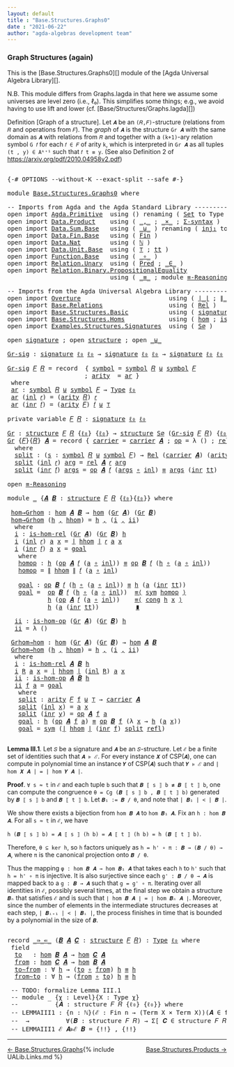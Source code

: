 ```yaml
---
layout: default
title : "Base.Structures.Graphs0"
date : "2021-06-22"
author: "agda-algebras development team"
---
```


### <a id="graph-structures-again">Graph Structures (again)</a>

This is the [Base.Structures.Graphs0][] module of the [Agda Universal Algebra Library][].

N.B. This module differs from Graphs.lagda in that here we assume some universes are level zero (i.e., ℓ₀). This simplifies some things; e.g., we avoid having to use lift and lower (cf. [Base/Structures/Graphs.lagda][])

Definition [Graph of a structure]. Let `𝑨` be an `(𝑅,𝐹)`-structure (relations from `𝑅` and operations from `𝐹`).
The *graph* of `𝑨` is the structure `Gr 𝑨` with the same domain as `𝑨` with relations from `𝑅` and together with a `(k+1)`-ary relation symbol `G 𝑓` for each `𝑓 ∈ 𝐹` of arity `k`, which is interpreted in `Gr 𝑨` as all tuples `(t , y) ∈ Aᵏ⁺¹` such that `𝑓 t ≡ y`. (See also Definition 2 of https://arxiv.org/pdf/2010.04958v2.pdf)


<pre class="Agda">

<a id="956" class="Symbol">{-#</a> <a id="960" class="Keyword">OPTIONS</a> <a id="968" class="Pragma">--without-K</a> <a id="980" class="Pragma">--exact-split</a> <a id="994" class="Pragma">--safe</a> <a id="1001" class="Symbol">#-}</a>

<a id="1006" class="Keyword">module</a> <a id="1013" href="Base.Structures.Graphs0.html" class="Module">Base.Structures.Graphs0</a> <a id="1037" class="Keyword">where</a>

<a id="1044" class="Comment">-- Imports from Agda and the Agda Standard Library -------------------------------------------</a>
<a id="1139" class="Keyword">open</a> <a id="1144" class="Keyword">import</a> <a id="1151" href="Agda.Primitive.html" class="Module">Agda.Primitive</a>  <a id="1167" class="Keyword">using</a> <a id="1173" class="Symbol">()</a> <a id="1176" class="Keyword">renaming</a> <a id="1185" class="Symbol">(</a> <a id="1187" href="Agda.Primitive.html#388" class="Primitive">Set</a> <a id="1191" class="Symbol">to</a> <a id="1194" class="Primitive">Type</a> <a id="1199" class="Symbol">;</a> <a id="1201" href="Agda.Primitive.html#915" class="Primitive">lzero</a> <a id="1207" class="Symbol">to</a> <a id="1210" class="Primitive">ℓ₀</a> <a id="1213" class="Symbol">)</a>
<a id="1215" class="Keyword">open</a> <a id="1220" class="Keyword">import</a> <a id="1227" href="Data.Product.html" class="Module">Data.Product</a>    <a id="1243" class="Keyword">using</a> <a id="1249" class="Symbol">(</a> <a id="1251" href="Agda.Builtin.Sigma.html#235" class="InductiveConstructor Operator">_,_</a> <a id="1255" class="Symbol">;</a> <a id="1257" href="Data.Product.Base.html#1618" class="Function Operator">_×_</a> <a id="1261" class="Symbol">;</a> <a id="1263" href="Data.Product.Base.html#1244" class="Function">Σ-syntax</a> <a id="1272" class="Symbol">)</a>
<a id="1274" class="Keyword">open</a> <a id="1279" class="Keyword">import</a> <a id="1286" href="Data.Sum.Base.html" class="Module">Data.Sum.Base</a>   <a id="1302" class="Keyword">using</a> <a id="1308" class="Symbol">(</a> <a id="1310" href="Data.Sum.Base.html#625" class="Datatype Operator">_⊎_</a> <a id="1314" class="Symbol">)</a> <a id="1316" class="Keyword">renaming</a> <a id="1325" class="Symbol">(</a> <a id="1327" href="Data.Sum.Base.html#675" class="InductiveConstructor">inj₁</a> <a id="1332" class="Symbol">to</a> <a id="1335" class="InductiveConstructor">inl</a> <a id="1339" class="Symbol">;</a> <a id="1341" href="Data.Sum.Base.html#700" class="InductiveConstructor">inj₂</a> <a id="1346" class="Symbol">to</a> <a id="1349" class="InductiveConstructor">inr</a> <a id="1353" class="Symbol">)</a>
<a id="1355" class="Keyword">open</a> <a id="1360" class="Keyword">import</a> <a id="1367" href="Data.Fin.Base.html" class="Module">Data.Fin.Base</a>   <a id="1383" class="Keyword">using</a> <a id="1389" class="Symbol">(</a> <a id="1391" href="Data.Fin.Base.html#1159" class="Datatype">Fin</a> <a id="1395" class="Symbol">)</a>
<a id="1397" class="Keyword">open</a> <a id="1402" class="Keyword">import</a> <a id="1409" href="Data.Nat.html" class="Module">Data.Nat</a>        <a id="1425" class="Keyword">using</a> <a id="1431" class="Symbol">(</a> <a id="1433" href="Agda.Builtin.Nat.html#203" class="Datatype">ℕ</a> <a id="1435" class="Symbol">)</a>
<a id="1437" class="Keyword">open</a> <a id="1442" class="Keyword">import</a> <a id="1449" href="Data.Unit.Base.html" class="Module">Data.Unit.Base</a>  <a id="1465" class="Keyword">using</a> <a id="1471" class="Symbol">(</a> <a id="1473" href="Agda.Builtin.Unit.html#175" class="Record">⊤</a> <a id="1475" class="Symbol">;</a> <a id="1477" href="Agda.Builtin.Unit.html#212" class="InductiveConstructor">tt</a> <a id="1480" class="Symbol">)</a>
<a id="1482" class="Keyword">open</a> <a id="1487" class="Keyword">import</a> <a id="1494" href="Function.Base.html" class="Module">Function.Base</a>   <a id="1510" class="Keyword">using</a> <a id="1516" class="Symbol">(</a> <a id="1518" href="Function.Base.html#1115" class="Function Operator">_∘_</a> <a id="1522" class="Symbol">)</a>
<a id="1524" class="Keyword">open</a> <a id="1529" class="Keyword">import</a> <a id="1536" href="Relation.Unary.html" class="Module">Relation.Unary</a>  <a id="1552" class="Keyword">using</a> <a id="1558" class="Symbol">(</a> <a id="1560" href="Relation.Unary.html#1178" class="Function">Pred</a> <a id="1565" class="Symbol">;</a> <a id="1567" href="Relation.Unary.html#1818" class="Function Operator">_∈_</a> <a id="1571" class="Symbol">)</a>
<a id="1573" class="Keyword">open</a> <a id="1578" class="Keyword">import</a> <a id="1585" href="Relation.Binary.PropositionalEquality.html" class="Module">Relation.Binary.PropositionalEquality</a>
                            <a id="1651" class="Keyword">using</a> <a id="1657" class="Symbol">(</a> <a id="1659" href="Agda.Builtin.Equality.html#150" class="Datatype Operator">_≡_</a> <a id="1663" class="Symbol">;</a> <a id="1665" class="Keyword">module</a> <a id="1672" href="Relation.Binary.PropositionalEquality.Properties.html#6731" class="Module">≡-Reasoning</a> <a id="1684" class="Symbol">;</a> <a id="1686" href="Relation.Binary.PropositionalEquality.Core.html#1339" class="Function">cong</a> <a id="1691" class="Symbol">;</a> <a id="1693" href="Relation.Binary.PropositionalEquality.Core.html#1893" class="Function">sym</a> <a id="1697" class="Symbol">;</a> <a id="1699" href="Agda.Builtin.Equality.html#207" class="InductiveConstructor">refl</a> <a id="1704" class="Symbol">)</a>

<a id="1707" class="Comment">-- Imports from the Agda Universal Algebra Library ---------------------------------------------</a>
<a id="1804" class="Keyword">open</a> <a id="1809" class="Keyword">import</a> <a id="1816" href="Overture.html" class="Module">Overture</a>                        <a id="1848" class="Keyword">using</a> <a id="1854" class="Symbol">(</a> <a id="1856" href="Overture.Basic.html#4325" class="Function Operator">∣_∣</a> <a id="1860" class="Symbol">;</a> <a id="1862" href="Overture.Basic.html#4363" class="Function Operator">∥_∥</a> <a id="1866" class="Symbol">)</a>
<a id="1868" class="Keyword">open</a> <a id="1873" class="Keyword">import</a> <a id="1880" href="Base.Relations.html" class="Module">Base.Relations</a>                  <a id="1912" class="Keyword">using</a> <a id="1918" class="Symbol">(</a> <a id="1920" href="Base.Relations.Continuous.html#4456" class="Function">Rel</a> <a id="1924" class="Symbol">)</a>
<a id="1926" class="Keyword">open</a> <a id="1931" class="Keyword">import</a> <a id="1938" href="Base.Structures.Basic.html" class="Module">Base.Structures.Basic</a>           <a id="1970" class="Keyword">using</a> <a id="1976" class="Symbol">(</a> <a id="1978" href="Base.Structures.Basic.html#1233" class="Record">signature</a> <a id="1988" class="Symbol">;</a> <a id="1990" href="Base.Structures.Basic.html#1566" class="Record">structure</a> <a id="2000" class="Symbol">)</a>
<a id="2002" class="Keyword">open</a> <a id="2007" class="Keyword">import</a> <a id="2014" href="Base.Structures.Homs.html" class="Module">Base.Structures.Homs</a>            <a id="2046" class="Keyword">using</a> <a id="2052" class="Symbol">(</a> <a id="2054" href="Base.Structures.Homs.html#2703" class="Function">hom</a> <a id="2058" class="Symbol">;</a> <a id="2060" href="Base.Structures.Homs.html#2287" class="Function">is-hom-rel</a> <a id="2071" class="Symbol">;</a> <a id="2073" href="Base.Structures.Homs.html#2506" class="Function">is-hom-op</a> <a id="2083" class="Symbol">)</a>
<a id="2085" class="Keyword">open</a> <a id="2090" class="Keyword">import</a> <a id="2097" href="Examples.Structures.Signatures.html" class="Module">Examples.Structures.Signatures</a>  <a id="2129" class="Keyword">using</a> <a id="2135" class="Symbol">(</a> <a id="2137" href="Examples.Structures.Signatures.html#765" class="Function">S∅</a> <a id="2140" class="Symbol">)</a>

<a id="2143" class="Keyword">open</a> <a id="2148" href="Base.Structures.Basic.html#1233" class="Module">signature</a> <a id="2158" class="Symbol">;</a> <a id="2160" class="Keyword">open</a> <a id="2165" href="Base.Structures.Basic.html#1566" class="Module">structure</a> <a id="2175" class="Symbol">;</a> <a id="2177" class="Keyword">open</a> <a id="2182" href="Data.Sum.Base.html#625" class="Module Operator">_⊎_</a>

<a id="Gr-sig"></a><a id="2187" href="Base.Structures.Graphs0.html#2187" class="Function">Gr-sig</a> <a id="2194" class="Symbol">:</a> <a id="2196" href="Base.Structures.Basic.html#1233" class="Record">signature</a> <a id="2206" href="Base.Structures.Graphs0.html#1210" class="Primitive">ℓ₀</a> <a id="2209" href="Base.Structures.Graphs0.html#1210" class="Primitive">ℓ₀</a> <a id="2212" class="Symbol">→</a> <a id="2214" href="Base.Structures.Basic.html#1233" class="Record">signature</a> <a id="2224" href="Base.Structures.Graphs0.html#1210" class="Primitive">ℓ₀</a> <a id="2227" href="Base.Structures.Graphs0.html#1210" class="Primitive">ℓ₀</a> <a id="2230" class="Symbol">→</a> <a id="2232" href="Base.Structures.Basic.html#1233" class="Record">signature</a> <a id="2242" href="Base.Structures.Graphs0.html#1210" class="Primitive">ℓ₀</a> <a id="2245" href="Base.Structures.Graphs0.html#1210" class="Primitive">ℓ₀</a>

<a id="2249" href="Base.Structures.Graphs0.html#2187" class="Function">Gr-sig</a> <a id="2256" href="Base.Structures.Graphs0.html#2256" class="Bound">𝐹</a> <a id="2258" href="Base.Structures.Graphs0.html#2258" class="Bound">𝑅</a> <a id="2260" class="Symbol">=</a> <a id="2262" class="Keyword">record</a>  <a id="2270" class="Symbol">{</a> <a id="2272" href="Base.Structures.Basic.html#1293" class="Field">symbol</a> <a id="2279" class="Symbol">=</a> <a id="2281" href="Base.Structures.Basic.html#1293" class="Field">symbol</a> <a id="2288" href="Base.Structures.Graphs0.html#2258" class="Bound">𝑅</a> <a id="2290" href="Data.Sum.Base.html#625" class="Datatype Operator">⊎</a> <a id="2292" href="Base.Structures.Basic.html#1293" class="Field">symbol</a> <a id="2299" href="Base.Structures.Graphs0.html#2256" class="Bound">𝐹</a>
                     <a id="2322" class="Symbol">;</a> <a id="2324" href="Base.Structures.Basic.html#1311" class="Field">arity</a>  <a id="2331" class="Symbol">=</a> <a id="2333" href="Base.Structures.Graphs0.html#2346" class="Function">ar</a> <a id="2336" class="Symbol">}</a>
 <a id="2339" class="Keyword">where</a>
 <a id="2346" href="Base.Structures.Graphs0.html#2346" class="Function">ar</a> <a id="2349" class="Symbol">:</a> <a id="2351" href="Base.Structures.Basic.html#1293" class="Field">symbol</a> <a id="2358" href="Base.Structures.Graphs0.html#2258" class="Bound">𝑅</a> <a id="2360" href="Data.Sum.Base.html#625" class="Datatype Operator">⊎</a> <a id="2362" href="Base.Structures.Basic.html#1293" class="Field">symbol</a> <a id="2369" href="Base.Structures.Graphs0.html#2256" class="Bound">𝐹</a> <a id="2371" class="Symbol">→</a> <a id="2373" href="Base.Structures.Graphs0.html#1194" class="Primitive">Type</a> <a id="2378" href="Base.Structures.Graphs0.html#1210" class="Primitive">ℓ₀</a>
 <a id="2382" href="Base.Structures.Graphs0.html#2346" class="Function">ar</a> <a id="2385" class="Symbol">(</a><a id="2386" href="Base.Structures.Graphs0.html#1335" class="InductiveConstructor">inl</a> <a id="2390" href="Base.Structures.Graphs0.html#2390" class="Bound">𝑟</a><a id="2391" class="Symbol">)</a> <a id="2393" class="Symbol">=</a> <a id="2395" class="Symbol">(</a><a id="2396" href="Base.Structures.Basic.html#1311" class="Field">arity</a> <a id="2402" href="Base.Structures.Graphs0.html#2258" class="Bound">𝑅</a><a id="2403" class="Symbol">)</a> <a id="2405" href="Base.Structures.Graphs0.html#2390" class="Bound">𝑟</a>
 <a id="2408" href="Base.Structures.Graphs0.html#2346" class="Function">ar</a> <a id="2411" class="Symbol">(</a><a id="2412" href="Base.Structures.Graphs0.html#1349" class="InductiveConstructor">inr</a> <a id="2416" href="Base.Structures.Graphs0.html#2416" class="Bound">𝑓</a><a id="2417" class="Symbol">)</a> <a id="2419" class="Symbol">=</a> <a id="2421" class="Symbol">(</a><a id="2422" href="Base.Structures.Basic.html#1311" class="Field">arity</a> <a id="2428" href="Base.Structures.Graphs0.html#2256" class="Bound">𝐹</a><a id="2429" class="Symbol">)</a> <a id="2431" href="Base.Structures.Graphs0.html#2416" class="Bound">𝑓</a> <a id="2433" href="Data.Sum.Base.html#625" class="Datatype Operator">⊎</a> <a id="2435" href="Agda.Builtin.Unit.html#175" class="Record">⊤</a>

<a id="2438" class="Keyword">private</a> <a id="2446" class="Keyword">variable</a> <a id="2455" href="Base.Structures.Graphs0.html#2455" class="Generalizable">𝐹</a> <a id="2457" href="Base.Structures.Graphs0.html#2457" class="Generalizable">𝑅</a> <a id="2459" class="Symbol">:</a> <a id="2461" href="Base.Structures.Basic.html#1233" class="Record">signature</a> <a id="2471" href="Base.Structures.Graphs0.html#1210" class="Primitive">ℓ₀</a> <a id="2474" href="Base.Structures.Graphs0.html#1210" class="Primitive">ℓ₀</a>

<a id="Gr"></a><a id="2478" href="Base.Structures.Graphs0.html#2478" class="Function">Gr</a> <a id="2481" class="Symbol">:</a> <a id="2483" href="Base.Structures.Basic.html#1566" class="Record">structure</a> <a id="2493" href="Base.Structures.Graphs0.html#2455" class="Generalizable">𝐹</a> <a id="2495" href="Base.Structures.Graphs0.html#2457" class="Generalizable">𝑅</a> <a id="2497" class="Symbol">{</a><a id="2498" href="Base.Structures.Graphs0.html#1210" class="Primitive">ℓ₀</a><a id="2500" class="Symbol">}</a> <a id="2502" class="Symbol">{</a><a id="2503" href="Base.Structures.Graphs0.html#1210" class="Primitive">ℓ₀</a><a id="2505" class="Symbol">}</a> <a id="2507" class="Symbol">→</a> <a id="2509" href="Base.Structures.Basic.html#1566" class="Record">structure</a> <a id="2519" href="Examples.Structures.Signatures.html#765" class="Function">S∅</a> <a id="2522" class="Symbol">(</a><a id="2523" href="Base.Structures.Graphs0.html#2187" class="Function">Gr-sig</a> <a id="2530" href="Base.Structures.Graphs0.html#2455" class="Generalizable">𝐹</a> <a id="2532" href="Base.Structures.Graphs0.html#2457" class="Generalizable">𝑅</a><a id="2533" class="Symbol">)</a> <a id="2535" class="Symbol">{</a><a id="2536" href="Base.Structures.Graphs0.html#1210" class="Primitive">ℓ₀</a><a id="2538" class="Symbol">}</a> <a id="2540" class="Symbol">{</a><a id="2541" href="Base.Structures.Graphs0.html#1210" class="Primitive">ℓ₀</a><a id="2543" class="Symbol">}</a>
<a id="2545" href="Base.Structures.Graphs0.html#2478" class="Function">Gr</a> <a id="2548" class="Symbol">{</a><a id="2549" href="Base.Structures.Graphs0.html#2549" class="Bound">𝐹</a><a id="2550" class="Symbol">}{</a><a id="2552" href="Base.Structures.Graphs0.html#2552" class="Bound">𝑅</a><a id="2553" class="Symbol">}</a> <a id="2555" href="Base.Structures.Graphs0.html#2555" class="Bound">𝑨</a> <a id="2557" class="Symbol">=</a> <a id="2559" class="Keyword">record</a> <a id="2566" class="Symbol">{</a> <a id="2568" href="Base.Structures.Basic.html#1730" class="Field">carrier</a> <a id="2576" class="Symbol">=</a> <a id="2578" href="Base.Structures.Basic.html#1730" class="Field">carrier</a> <a id="2586" href="Base.Structures.Graphs0.html#2555" class="Bound">𝑨</a> <a id="2588" class="Symbol">;</a> <a id="2590" href="Base.Structures.Basic.html#1749" class="Field">op</a> <a id="2593" class="Symbol">=</a> <a id="2595" class="Symbol">λ</a> <a id="2597" class="Symbol">()</a> <a id="2600" class="Symbol">;</a> <a id="2602" href="Base.Structures.Basic.html#1833" class="Field">rel</a> <a id="2606" class="Symbol">=</a> <a id="2608" href="Base.Structures.Graphs0.html#2626" class="Function">split</a> <a id="2614" class="Symbol">}</a>
  <a id="2618" class="Keyword">where</a>
  <a id="2626" href="Base.Structures.Graphs0.html#2626" class="Function">split</a> <a id="2632" class="Symbol">:</a> <a id="2634" class="Symbol">(</a><a id="2635" href="Base.Structures.Graphs0.html#2635" class="Bound">s</a> <a id="2637" class="Symbol">:</a> <a id="2639" href="Base.Structures.Basic.html#1293" class="Field">symbol</a> <a id="2646" href="Base.Structures.Graphs0.html#2552" class="Bound">𝑅</a> <a id="2648" href="Data.Sum.Base.html#625" class="Datatype Operator">⊎</a> <a id="2650" href="Base.Structures.Basic.html#1293" class="Field">symbol</a> <a id="2657" href="Base.Structures.Graphs0.html#2549" class="Bound">𝐹</a><a id="2658" class="Symbol">)</a> <a id="2660" class="Symbol">→</a> <a id="2662" href="Base.Relations.Continuous.html#4456" class="Function">Rel</a> <a id="2666" class="Symbol">(</a><a id="2667" href="Base.Structures.Basic.html#1730" class="Field">carrier</a> <a id="2675" href="Base.Structures.Graphs0.html#2555" class="Bound">𝑨</a><a id="2676" class="Symbol">)</a> <a id="2678" class="Symbol">(</a><a id="2679" href="Base.Structures.Basic.html#1311" class="Field">arity</a> <a id="2685" class="Symbol">(</a><a id="2686" href="Base.Structures.Graphs0.html#2187" class="Function">Gr-sig</a> <a id="2693" href="Base.Structures.Graphs0.html#2549" class="Bound">𝐹</a> <a id="2695" href="Base.Structures.Graphs0.html#2552" class="Bound">𝑅</a><a id="2696" class="Symbol">)</a> <a id="2698" href="Base.Structures.Graphs0.html#2635" class="Bound">s</a><a id="2699" class="Symbol">)</a> <a id="2701" class="Symbol">{</a><a id="2702" href="Base.Structures.Graphs0.html#1210" class="Primitive">ℓ₀</a><a id="2704" class="Symbol">}</a>
  <a id="2708" href="Base.Structures.Graphs0.html#2626" class="Function">split</a> <a id="2714" class="Symbol">(</a><a id="2715" href="Base.Structures.Graphs0.html#1335" class="InductiveConstructor">inl</a> <a id="2719" href="Base.Structures.Graphs0.html#2719" class="Bound">𝑟</a><a id="2720" class="Symbol">)</a> <a id="2722" href="Base.Structures.Graphs0.html#2722" class="Bound">arg</a> <a id="2726" class="Symbol">=</a> <a id="2728" href="Base.Structures.Basic.html#1833" class="Field">rel</a> <a id="2732" href="Base.Structures.Graphs0.html#2555" class="Bound">𝑨</a> <a id="2734" href="Base.Structures.Graphs0.html#2719" class="Bound">𝑟</a> <a id="2736" href="Base.Structures.Graphs0.html#2722" class="Bound">arg</a>
  <a id="2742" href="Base.Structures.Graphs0.html#2626" class="Function">split</a> <a id="2748" class="Symbol">(</a><a id="2749" href="Base.Structures.Graphs0.html#1349" class="InductiveConstructor">inr</a> <a id="2753" href="Base.Structures.Graphs0.html#2753" class="Bound">𝑓</a><a id="2754" class="Symbol">)</a> <a id="2756" href="Base.Structures.Graphs0.html#2756" class="Bound">args</a> <a id="2761" class="Symbol">=</a> <a id="2763" href="Base.Structures.Basic.html#1749" class="Field">op</a> <a id="2766" href="Base.Structures.Graphs0.html#2555" class="Bound">𝑨</a> <a id="2768" href="Base.Structures.Graphs0.html#2753" class="Bound">𝑓</a> <a id="2770" class="Symbol">(</a><a id="2771" href="Base.Structures.Graphs0.html#2756" class="Bound">args</a> <a id="2776" href="Function.Base.html#1115" class="Function Operator">∘</a> <a id="2778" href="Base.Structures.Graphs0.html#1335" class="InductiveConstructor">inl</a><a id="2781" class="Symbol">)</a> <a id="2783" href="Agda.Builtin.Equality.html#150" class="Datatype Operator">≡</a> <a id="2785" href="Base.Structures.Graphs0.html#2756" class="Bound">args</a> <a id="2790" class="Symbol">(</a><a id="2791" href="Base.Structures.Graphs0.html#1349" class="InductiveConstructor">inr</a> <a id="2795" href="Agda.Builtin.Unit.html#212" class="InductiveConstructor">tt</a><a id="2797" class="Symbol">)</a>

<a id="2800" class="Keyword">open</a> <a id="2805" href="Relation.Binary.PropositionalEquality.Properties.html#6731" class="Module">≡-Reasoning</a>

<a id="2818" class="Keyword">module</a> <a id="2825" href="Base.Structures.Graphs0.html#2825" class="Module">_</a> <a id="2827" class="Symbol">{</a><a id="2828" href="Base.Structures.Graphs0.html#2828" class="Bound">𝑨</a> <a id="2830" href="Base.Structures.Graphs0.html#2830" class="Bound">𝑩</a> <a id="2832" class="Symbol">:</a> <a id="2834" href="Base.Structures.Basic.html#1566" class="Record">structure</a> <a id="2844" href="Base.Structures.Graphs0.html#2455" class="Generalizable">𝐹</a> <a id="2846" href="Base.Structures.Graphs0.html#2457" class="Generalizable">𝑅</a> <a id="2848" class="Symbol">{</a><a id="2849" href="Base.Structures.Graphs0.html#1210" class="Primitive">ℓ₀</a><a id="2851" class="Symbol">}{</a><a id="2853" href="Base.Structures.Graphs0.html#1210" class="Primitive">ℓ₀</a><a id="2855" class="Symbol">}}</a> <a id="2858" class="Keyword">where</a>

 <a id="2866" href="Base.Structures.Graphs0.html#2866" class="Function">hom→Grhom</a> <a id="2876" class="Symbol">:</a> <a id="2878" href="Base.Structures.Homs.html#2703" class="Function">hom</a> <a id="2882" href="Base.Structures.Graphs0.html#2828" class="Bound">𝑨</a> <a id="2884" href="Base.Structures.Graphs0.html#2830" class="Bound">𝑩</a> <a id="2886" class="Symbol">→</a> <a id="2888" href="Base.Structures.Homs.html#2703" class="Function">hom</a> <a id="2892" class="Symbol">(</a><a id="2893" href="Base.Structures.Graphs0.html#2478" class="Function">Gr</a> <a id="2896" href="Base.Structures.Graphs0.html#2828" class="Bound">𝑨</a><a id="2897" class="Symbol">)</a> <a id="2899" class="Symbol">(</a><a id="2900" href="Base.Structures.Graphs0.html#2478" class="Function">Gr</a> <a id="2903" href="Base.Structures.Graphs0.html#2830" class="Bound">𝑩</a><a id="2904" class="Symbol">)</a>
 <a id="2907" href="Base.Structures.Graphs0.html#2866" class="Function">hom→Grhom</a> <a id="2917" class="Symbol">(</a><a id="2918" href="Base.Structures.Graphs0.html#2918" class="Bound">h</a> <a id="2920" href="Agda.Builtin.Sigma.html#235" class="InductiveConstructor Operator">,</a> <a id="2922" href="Base.Structures.Graphs0.html#2922" class="Bound">hhom</a><a id="2926" class="Symbol">)</a> <a id="2928" class="Symbol">=</a> <a id="2930" href="Base.Structures.Graphs0.html#2918" class="Bound">h</a> <a id="2932" href="Agda.Builtin.Sigma.html#235" class="InductiveConstructor Operator">,</a> <a id="2934" class="Symbol">(</a><a id="2935" href="Base.Structures.Graphs0.html#2953" class="Function">i</a> <a id="2937" href="Agda.Builtin.Sigma.html#235" class="InductiveConstructor Operator">,</a> <a id="2939" href="Base.Structures.Graphs0.html#3328" class="Function">ii</a><a id="2941" class="Symbol">)</a>
  <a id="2945" class="Keyword">where</a>
  <a id="2953" href="Base.Structures.Graphs0.html#2953" class="Function">i</a> <a id="2955" class="Symbol">:</a> <a id="2957" href="Base.Structures.Homs.html#2287" class="Function">is-hom-rel</a> <a id="2968" class="Symbol">(</a><a id="2969" href="Base.Structures.Graphs0.html#2478" class="Function">Gr</a> <a id="2972" href="Base.Structures.Graphs0.html#2828" class="Bound">𝑨</a><a id="2973" class="Symbol">)</a> <a id="2975" class="Symbol">(</a><a id="2976" href="Base.Structures.Graphs0.html#2478" class="Function">Gr</a> <a id="2979" href="Base.Structures.Graphs0.html#2830" class="Bound">𝑩</a><a id="2980" class="Symbol">)</a> <a id="2982" href="Base.Structures.Graphs0.html#2918" class="Bound">h</a>
  <a id="2986" href="Base.Structures.Graphs0.html#2953" class="Function">i</a> <a id="2988" class="Symbol">(</a><a id="2989" href="Base.Structures.Graphs0.html#1335" class="InductiveConstructor">inl</a> <a id="2993" href="Base.Structures.Graphs0.html#2993" class="Bound">𝑟</a><a id="2994" class="Symbol">)</a> <a id="2996" href="Base.Structures.Graphs0.html#2996" class="Bound">a</a> <a id="2998" href="Base.Structures.Graphs0.html#2998" class="Bound">x</a> <a id="3000" class="Symbol">=</a> <a id="3002" href="Overture.Basic.html#4325" class="Function Operator">∣</a> <a id="3004" href="Base.Structures.Graphs0.html#2922" class="Bound">hhom</a> <a id="3009" href="Overture.Basic.html#4325" class="Function Operator">∣</a> <a id="3011" href="Base.Structures.Graphs0.html#2993" class="Bound">𝑟</a> <a id="3013" href="Base.Structures.Graphs0.html#2996" class="Bound">a</a> <a id="3015" href="Base.Structures.Graphs0.html#2998" class="Bound">x</a>
  <a id="3019" href="Base.Structures.Graphs0.html#2953" class="Function">i</a> <a id="3021" class="Symbol">(</a><a id="3022" href="Base.Structures.Graphs0.html#1349" class="InductiveConstructor">inr</a> <a id="3026" href="Base.Structures.Graphs0.html#3026" class="Bound">𝑓</a><a id="3027" class="Symbol">)</a> <a id="3029" href="Base.Structures.Graphs0.html#3029" class="Bound">a</a> <a id="3031" href="Base.Structures.Graphs0.html#3031" class="Bound">x</a> <a id="3033" class="Symbol">=</a> <a id="3035" href="Base.Structures.Graphs0.html#3142" class="Function">goal</a>
   <a id="3043" class="Keyword">where</a>
   <a id="3052" href="Base.Structures.Graphs0.html#3052" class="Function">homop</a> <a id="3058" class="Symbol">:</a> <a id="3060" href="Base.Structures.Graphs0.html#2918" class="Bound">h</a> <a id="3062" class="Symbol">(</a><a id="3063" href="Base.Structures.Basic.html#1749" class="Field">op</a> <a id="3066" href="Base.Structures.Graphs0.html#2828" class="Bound">𝑨</a> <a id="3068" href="Base.Structures.Graphs0.html#3026" class="Bound">𝑓</a> <a id="3070" class="Symbol">(</a><a id="3071" href="Base.Structures.Graphs0.html#3029" class="Bound">a</a> <a id="3073" href="Function.Base.html#1115" class="Function Operator">∘</a> <a id="3075" href="Base.Structures.Graphs0.html#1335" class="InductiveConstructor">inl</a><a id="3078" class="Symbol">))</a> <a id="3081" href="Agda.Builtin.Equality.html#150" class="Datatype Operator">≡</a> <a id="3083" href="Base.Structures.Basic.html#1749" class="Field">op</a> <a id="3086" href="Base.Structures.Graphs0.html#2830" class="Bound">𝑩</a> <a id="3088" href="Base.Structures.Graphs0.html#3026" class="Bound">𝑓</a> <a id="3090" class="Symbol">(</a><a id="3091" href="Base.Structures.Graphs0.html#2918" class="Bound">h</a> <a id="3093" href="Function.Base.html#1115" class="Function Operator">∘</a> <a id="3095" class="Symbol">(</a><a id="3096" href="Base.Structures.Graphs0.html#3029" class="Bound">a</a> <a id="3098" href="Function.Base.html#1115" class="Function Operator">∘</a> <a id="3100" href="Base.Structures.Graphs0.html#1335" class="InductiveConstructor">inl</a><a id="3103" class="Symbol">))</a>
   <a id="3109" href="Base.Structures.Graphs0.html#3052" class="Function">homop</a> <a id="3115" class="Symbol">=</a> <a id="3117" href="Overture.Basic.html#4363" class="Function Operator">∥</a> <a id="3119" href="Base.Structures.Graphs0.html#2922" class="Bound">hhom</a> <a id="3124" href="Overture.Basic.html#4363" class="Function Operator">∥</a> <a id="3126" href="Base.Structures.Graphs0.html#3026" class="Bound">𝑓</a> <a id="3128" class="Symbol">(</a><a id="3129" href="Base.Structures.Graphs0.html#3029" class="Bound">a</a> <a id="3131" href="Function.Base.html#1115" class="Function Operator">∘</a> <a id="3133" href="Base.Structures.Graphs0.html#1335" class="InductiveConstructor">inl</a><a id="3136" class="Symbol">)</a>

   <a id="3142" href="Base.Structures.Graphs0.html#3142" class="Function">goal</a> <a id="3147" class="Symbol">:</a> <a id="3149" href="Base.Structures.Basic.html#1749" class="Field">op</a> <a id="3152" href="Base.Structures.Graphs0.html#2830" class="Bound">𝑩</a> <a id="3154" href="Base.Structures.Graphs0.html#3026" class="Bound">𝑓</a> <a id="3156" class="Symbol">(</a><a id="3157" href="Base.Structures.Graphs0.html#2918" class="Bound">h</a> <a id="3159" href="Function.Base.html#1115" class="Function Operator">∘</a> <a id="3161" class="Symbol">(</a><a id="3162" href="Base.Structures.Graphs0.html#3029" class="Bound">a</a> <a id="3164" href="Function.Base.html#1115" class="Function Operator">∘</a> <a id="3166" href="Base.Structures.Graphs0.html#1335" class="InductiveConstructor">inl</a><a id="3169" class="Symbol">))</a> <a id="3172" href="Agda.Builtin.Equality.html#150" class="Datatype Operator">≡</a> <a id="3174" href="Base.Structures.Graphs0.html#2918" class="Bound">h</a> <a id="3176" class="Symbol">(</a><a id="3177" href="Base.Structures.Graphs0.html#3029" class="Bound">a</a> <a id="3179" class="Symbol">(</a><a id="3180" href="Base.Structures.Graphs0.html#1349" class="InductiveConstructor">inr</a> <a id="3184" href="Agda.Builtin.Unit.html#212" class="InductiveConstructor">tt</a><a id="3186" class="Symbol">))</a>
   <a id="3192" href="Base.Structures.Graphs0.html#3142" class="Function">goal</a> <a id="3197" class="Symbol">=</a>  <a id="3200" href="Base.Structures.Basic.html#1749" class="Field">op</a> <a id="3203" href="Base.Structures.Graphs0.html#2830" class="Bound">𝑩</a> <a id="3205" href="Base.Structures.Graphs0.html#3026" class="Bound">𝑓</a> <a id="3207" class="Symbol">(</a><a id="3208" href="Base.Structures.Graphs0.html#2918" class="Bound">h</a> <a id="3210" href="Function.Base.html#1115" class="Function Operator">∘</a> <a id="3212" class="Symbol">(</a><a id="3213" href="Base.Structures.Graphs0.html#3029" class="Bound">a</a> <a id="3215" href="Function.Base.html#1115" class="Function Operator">∘</a> <a id="3217" href="Base.Structures.Graphs0.html#1335" class="InductiveConstructor">inl</a><a id="3220" class="Symbol">))</a>  <a id="3224" href="Relation.Binary.Reasoning.Syntax.html#11048" class="Function">≡⟨</a> <a id="3227" href="Relation.Binary.PropositionalEquality.Core.html#1893" class="Function">sym</a> <a id="3231" href="Base.Structures.Graphs0.html#3052" class="Function">homop</a> <a id="3237" href="Relation.Binary.Reasoning.Syntax.html#11048" class="Function">⟩</a>
           <a id="3250" href="Base.Structures.Graphs0.html#2918" class="Bound">h</a> <a id="3252" class="Symbol">(</a><a id="3253" href="Base.Structures.Basic.html#1749" class="Field">op</a> <a id="3256" href="Base.Structures.Graphs0.html#2828" class="Bound">𝑨</a> <a id="3258" href="Base.Structures.Graphs0.html#3026" class="Bound">𝑓</a> <a id="3260" class="Symbol">(</a><a id="3261" href="Base.Structures.Graphs0.html#3029" class="Bound">a</a> <a id="3263" href="Function.Base.html#1115" class="Function Operator">∘</a> <a id="3265" href="Base.Structures.Graphs0.html#1335" class="InductiveConstructor">inl</a><a id="3268" class="Symbol">))</a>    <a id="3274" href="Relation.Binary.Reasoning.Syntax.html#11048" class="Function">≡⟨</a> <a id="3277" href="Relation.Binary.PropositionalEquality.Core.html#1339" class="Function">cong</a> <a id="3282" href="Base.Structures.Graphs0.html#2918" class="Bound">h</a> <a id="3284" href="Base.Structures.Graphs0.html#3031" class="Bound">x</a> <a id="3286" href="Relation.Binary.Reasoning.Syntax.html#11048" class="Function">⟩</a>
           <a id="3299" href="Base.Structures.Graphs0.html#2918" class="Bound">h</a> <a id="3301" class="Symbol">(</a><a id="3302" href="Base.Structures.Graphs0.html#3029" class="Bound">a</a> <a id="3304" class="Symbol">(</a><a id="3305" href="Base.Structures.Graphs0.html#1349" class="InductiveConstructor">inr</a> <a id="3309" href="Agda.Builtin.Unit.html#212" class="InductiveConstructor">tt</a><a id="3311" class="Symbol">))</a>          <a id="3323" href="Relation.Binary.Reasoning.Syntax.html#12345" class="Function Operator">∎</a>

  <a id="3328" href="Base.Structures.Graphs0.html#3328" class="Function">ii</a> <a id="3331" class="Symbol">:</a> <a id="3333" href="Base.Structures.Homs.html#2506" class="Function">is-hom-op</a> <a id="3343" class="Symbol">(</a><a id="3344" href="Base.Structures.Graphs0.html#2478" class="Function">Gr</a> <a id="3347" href="Base.Structures.Graphs0.html#2828" class="Bound">𝑨</a><a id="3348" class="Symbol">)</a> <a id="3350" class="Symbol">(</a><a id="3351" href="Base.Structures.Graphs0.html#2478" class="Function">Gr</a> <a id="3354" href="Base.Structures.Graphs0.html#2830" class="Bound">𝑩</a><a id="3355" class="Symbol">)</a> <a id="3357" href="Base.Structures.Graphs0.html#2918" class="Bound">h</a>
  <a id="3361" href="Base.Structures.Graphs0.html#3328" class="Function">ii</a> <a id="3364" class="Symbol">=</a> <a id="3366" class="Symbol">λ</a> <a id="3368" class="Symbol">()</a>

 <a id="3373" href="Base.Structures.Graphs0.html#3373" class="Function">Grhom→hom</a> <a id="3383" class="Symbol">:</a> <a id="3385" href="Base.Structures.Homs.html#2703" class="Function">hom</a> <a id="3389" class="Symbol">(</a><a id="3390" href="Base.Structures.Graphs0.html#2478" class="Function">Gr</a> <a id="3393" href="Base.Structures.Graphs0.html#2828" class="Bound">𝑨</a><a id="3394" class="Symbol">)</a> <a id="3396" class="Symbol">(</a><a id="3397" href="Base.Structures.Graphs0.html#2478" class="Function">Gr</a> <a id="3400" href="Base.Structures.Graphs0.html#2830" class="Bound">𝑩</a><a id="3401" class="Symbol">)</a> <a id="3403" class="Symbol">→</a> <a id="3405" href="Base.Structures.Homs.html#2703" class="Function">hom</a> <a id="3409" href="Base.Structures.Graphs0.html#2828" class="Bound">𝑨</a> <a id="3411" href="Base.Structures.Graphs0.html#2830" class="Bound">𝑩</a>
 <a id="3414" href="Base.Structures.Graphs0.html#3373" class="Function">Grhom→hom</a> <a id="3424" class="Symbol">(</a><a id="3425" href="Base.Structures.Graphs0.html#3425" class="Bound">h</a> <a id="3427" href="Agda.Builtin.Sigma.html#235" class="InductiveConstructor Operator">,</a> <a id="3429" href="Base.Structures.Graphs0.html#3429" class="Bound">hhom</a><a id="3433" class="Symbol">)</a> <a id="3435" class="Symbol">=</a> <a id="3437" href="Base.Structures.Graphs0.html#3425" class="Bound">h</a> <a id="3439" href="Agda.Builtin.Sigma.html#235" class="InductiveConstructor Operator">,</a> <a id="3441" class="Symbol">(</a><a id="3442" href="Base.Structures.Graphs0.html#3460" class="Function">i</a> <a id="3444" href="Agda.Builtin.Sigma.html#235" class="InductiveConstructor Operator">,</a> <a id="3446" href="Base.Structures.Graphs0.html#3516" class="Function">ii</a><a id="3448" class="Symbol">)</a>
  <a id="3452" class="Keyword">where</a>
  <a id="3460" href="Base.Structures.Graphs0.html#3460" class="Function">i</a> <a id="3462" class="Symbol">:</a> <a id="3464" href="Base.Structures.Homs.html#2287" class="Function">is-hom-rel</a> <a id="3475" href="Base.Structures.Graphs0.html#2828" class="Bound">𝑨</a> <a id="3477" href="Base.Structures.Graphs0.html#2830" class="Bound">𝑩</a> <a id="3479" href="Base.Structures.Graphs0.html#3425" class="Bound">h</a>
  <a id="3483" href="Base.Structures.Graphs0.html#3460" class="Function">i</a> <a id="3485" href="Base.Structures.Graphs0.html#3485" class="Bound">R</a> <a id="3487" href="Base.Structures.Graphs0.html#3487" class="Bound">a</a> <a id="3489" href="Base.Structures.Graphs0.html#3489" class="Bound">x</a> <a id="3491" class="Symbol">=</a> <a id="3493" href="Overture.Basic.html#4325" class="Function Operator">∣</a> <a id="3495" href="Base.Structures.Graphs0.html#3429" class="Bound">hhom</a> <a id="3500" href="Overture.Basic.html#4325" class="Function Operator">∣</a> <a id="3502" class="Symbol">(</a><a id="3503" href="Base.Structures.Graphs0.html#1335" class="InductiveConstructor">inl</a> <a id="3507" href="Base.Structures.Graphs0.html#3485" class="Bound">R</a><a id="3508" class="Symbol">)</a> <a id="3510" href="Base.Structures.Graphs0.html#3487" class="Bound">a</a> <a id="3512" href="Base.Structures.Graphs0.html#3489" class="Bound">x</a>
  <a id="3516" href="Base.Structures.Graphs0.html#3516" class="Function">ii</a> <a id="3519" class="Symbol">:</a> <a id="3521" href="Base.Structures.Homs.html#2506" class="Function">is-hom-op</a> <a id="3531" href="Base.Structures.Graphs0.html#2828" class="Bound">𝑨</a> <a id="3533" href="Base.Structures.Graphs0.html#2830" class="Bound">𝑩</a> <a id="3535" href="Base.Structures.Graphs0.html#3425" class="Bound">h</a>
  <a id="3539" href="Base.Structures.Graphs0.html#3516" class="Function">ii</a> <a id="3542" href="Base.Structures.Graphs0.html#3542" class="Bound">f</a> <a id="3544" href="Base.Structures.Graphs0.html#3544" class="Bound">a</a> <a id="3546" class="Symbol">=</a> <a id="3548" href="Base.Structures.Graphs0.html#3653" class="Function">goal</a>
   <a id="3556" class="Keyword">where</a>
   <a id="3565" href="Base.Structures.Graphs0.html#3565" class="Function">split</a> <a id="3571" class="Symbol">:</a> <a id="3573" href="Base.Structures.Basic.html#1311" class="Field">arity</a> <a id="3579" href="Base.Structures.Graphs0.html#2844" class="Bound">𝐹</a> <a id="3581" href="Base.Structures.Graphs0.html#3542" class="Bound">f</a> <a id="3583" href="Data.Sum.Base.html#625" class="Datatype Operator">⊎</a> <a id="3585" href="Agda.Builtin.Unit.html#175" class="Record">⊤</a> <a id="3587" class="Symbol">→</a> <a id="3589" href="Base.Structures.Basic.html#1730" class="Field">carrier</a> <a id="3597" href="Base.Structures.Graphs0.html#2828" class="Bound">𝑨</a>
   <a id="3602" href="Base.Structures.Graphs0.html#3565" class="Function">split</a> <a id="3608" class="Symbol">(</a><a id="3609" href="Base.Structures.Graphs0.html#1335" class="InductiveConstructor">inl</a> <a id="3613" href="Base.Structures.Graphs0.html#3613" class="Bound">x</a><a id="3614" class="Symbol">)</a> <a id="3616" class="Symbol">=</a> <a id="3618" href="Base.Structures.Graphs0.html#3544" class="Bound">a</a> <a id="3620" href="Base.Structures.Graphs0.html#3613" class="Bound">x</a>
   <a id="3625" href="Base.Structures.Graphs0.html#3565" class="Function">split</a> <a id="3631" class="Symbol">(</a><a id="3632" href="Base.Structures.Graphs0.html#1349" class="InductiveConstructor">inr</a> <a id="3636" href="Base.Structures.Graphs0.html#3636" class="Bound">y</a><a id="3637" class="Symbol">)</a> <a id="3639" class="Symbol">=</a> <a id="3641" href="Base.Structures.Basic.html#1749" class="Field">op</a> <a id="3644" href="Base.Structures.Graphs0.html#2828" class="Bound">𝑨</a> <a id="3646" href="Base.Structures.Graphs0.html#3542" class="Bound">f</a> <a id="3648" href="Base.Structures.Graphs0.html#3544" class="Bound">a</a>
   <a id="3653" href="Base.Structures.Graphs0.html#3653" class="Function">goal</a> <a id="3658" class="Symbol">:</a> <a id="3660" href="Base.Structures.Graphs0.html#3425" class="Bound">h</a> <a id="3662" class="Symbol">(</a><a id="3663" href="Base.Structures.Basic.html#1749" class="Field">op</a> <a id="3666" href="Base.Structures.Graphs0.html#2828" class="Bound">𝑨</a> <a id="3668" href="Base.Structures.Graphs0.html#3542" class="Bound">f</a> <a id="3670" href="Base.Structures.Graphs0.html#3544" class="Bound">a</a><a id="3671" class="Symbol">)</a> <a id="3673" href="Agda.Builtin.Equality.html#150" class="Datatype Operator">≡</a> <a id="3675" href="Base.Structures.Basic.html#1749" class="Field">op</a> <a id="3678" href="Base.Structures.Graphs0.html#2830" class="Bound">𝑩</a> <a id="3680" href="Base.Structures.Graphs0.html#3542" class="Bound">f</a> <a id="3682" class="Symbol">(λ</a> <a id="3685" href="Base.Structures.Graphs0.html#3685" class="Bound">x</a> <a id="3687" class="Symbol">→</a> <a id="3689" href="Base.Structures.Graphs0.html#3425" class="Bound">h</a> <a id="3691" class="Symbol">(</a><a id="3692" href="Base.Structures.Graphs0.html#3544" class="Bound">a</a> <a id="3694" href="Base.Structures.Graphs0.html#3685" class="Bound">x</a><a id="3695" class="Symbol">))</a>
   <a id="3701" href="Base.Structures.Graphs0.html#3653" class="Function">goal</a> <a id="3706" class="Symbol">=</a> <a id="3708" href="Relation.Binary.PropositionalEquality.Core.html#1893" class="Function">sym</a> <a id="3712" class="Symbol">(</a><a id="3713" href="Overture.Basic.html#4325" class="Function Operator">∣</a> <a id="3715" href="Base.Structures.Graphs0.html#3429" class="Bound">hhom</a> <a id="3720" href="Overture.Basic.html#4325" class="Function Operator">∣</a> <a id="3722" class="Symbol">(</a><a id="3723" href="Base.Structures.Graphs0.html#1349" class="InductiveConstructor">inr</a> <a id="3727" href="Base.Structures.Graphs0.html#3542" class="Bound">f</a><a id="3728" class="Symbol">)</a> <a id="3730" href="Base.Structures.Graphs0.html#3565" class="Function">split</a> <a id="3736" href="Agda.Builtin.Equality.html#207" class="InductiveConstructor">refl</a><a id="3740" class="Symbol">)</a>

</pre>

**Lemma III.1**. Let `𝑆` be a signature and `𝑨` be an `𝑆`-structure.
Let `ℰ` be a finite set of identities such that `𝑨 ⊧ ℰ`. For every
instance `𝑿` of CSP(`𝑨`), one can compute in polynomial time an
instance `𝒀` of CSP(`𝑨`) such that `𝒀 ⊧ ℰ` and `| hom 𝑿 𝑨 | = | hom 𝒀 𝑨 |`.

**Proof**. `∀ s ≈ t` in `ℰ` and each tuple `b` such that `𝑩 ⟦ s ⟧ b ≢ 𝑩 ⟦ t ⟧ b`, one can compute
the congruence `θ = Cg (𝑩 ⟦ s ⟧ b , 𝑩 ⟦ t ⟧ b)` generated by `𝑩 ⟦ s ⟧ b` and `𝑩 ⟦ t ⟧ b`.
Let `𝑩₁ := 𝑩 / θ`, and note that `| 𝑩₁ | < | 𝑩 |`.

We show there exists a bijection from `hom 𝑩 𝑨` to `hom 𝑩₁ 𝑨`.
Fix an `h : hom 𝑩 𝑨`. For all `s ≈ t` in `ℰ`, we have

`h (𝑩 ⟦ s ⟧ b) = 𝑨 ⟦ s ⟧ (h b) = 𝑨 ⟦ t ⟧ (h b) = h (𝑩 ⟦ t ⟧ b)`.

Therefore, `θ ⊆ ker h`, so `h` factors uniquely as `h = h' ∘ π : 𝑩 → (𝑩 / θ) → 𝑨`,
where `π` is the canonical projection onto `𝑩 / θ`.

Thus the mapping `φ : hom 𝑩 𝑨 → hom 𝑩₁ 𝑨` that takes each `h` to `h'` such that `h = h' ∘ π`
is injective.  It is also surjective since each `g' : 𝑩 / θ → 𝑨` is mapped back to
a `g : 𝑩 → 𝑨` such that `g = g' ∘ π`. Iterating over all identities in `ℰ`, possibly
several times, at the final step we obtain a structure `𝑩ₙ` that satisfies `ℰ`
and is such that `∣ hom 𝑩 𝑨 ∣ = ∣ hom 𝑩ₙ 𝑨 ∣`. Moreover, since the number of elements
in the intermediate structures decreases at each step, `| 𝑩ᵢ₊₁ | < | 𝑩ᵢ |`, the process
finishes in time that is bounded by a polynomial in the size of `𝑩`.

<pre class="Agda">

<a id="5190" class="Keyword">record</a> <a id="_⇛_⇚_"></a><a id="5197" href="Base.Structures.Graphs0.html#5197" class="Record Operator">_⇛_⇚_</a> <a id="5203" class="Symbol">(</a><a id="5204" href="Base.Structures.Graphs0.html#5204" class="Bound">𝑩</a> <a id="5206" href="Base.Structures.Graphs0.html#5206" class="Bound">𝑨</a> <a id="5208" href="Base.Structures.Graphs0.html#5208" class="Bound">𝑪</a> <a id="5210" class="Symbol">:</a> <a id="5212" href="Base.Structures.Basic.html#1566" class="Record">structure</a> <a id="5222" href="Base.Structures.Graphs0.html#2455" class="Generalizable">𝐹</a> <a id="5224" href="Base.Structures.Graphs0.html#2457" class="Generalizable">𝑅</a><a id="5225" class="Symbol">)</a> <a id="5227" class="Symbol">:</a> <a id="5229" href="Base.Structures.Graphs0.html#1194" class="Primitive">Type</a> <a id="5234" href="Base.Structures.Graphs0.html#1210" class="Primitive">ℓ₀</a> <a id="5237" class="Keyword">where</a>
 <a id="5244" class="Keyword">field</a>
  <a id="_⇛_⇚_.to"></a><a id="5252" href="Base.Structures.Graphs0.html#5252" class="Field">to</a>   <a id="5257" class="Symbol">:</a> <a id="5259" href="Base.Structures.Homs.html#2703" class="Function">hom</a> <a id="5263" href="Base.Structures.Graphs0.html#5204" class="Bound">𝑩</a> <a id="5265" href="Base.Structures.Graphs0.html#5206" class="Bound">𝑨</a> <a id="5267" class="Symbol">→</a> <a id="5269" href="Base.Structures.Homs.html#2703" class="Function">hom</a> <a id="5273" href="Base.Structures.Graphs0.html#5208" class="Bound">𝑪</a> <a id="5275" href="Base.Structures.Graphs0.html#5206" class="Bound">𝑨</a>
  <a id="_⇛_⇚_.from"></a><a id="5279" href="Base.Structures.Graphs0.html#5279" class="Field">from</a> <a id="5284" class="Symbol">:</a> <a id="5286" href="Base.Structures.Homs.html#2703" class="Function">hom</a> <a id="5290" href="Base.Structures.Graphs0.html#5208" class="Bound">𝑪</a> <a id="5292" href="Base.Structures.Graphs0.html#5206" class="Bound">𝑨</a> <a id="5294" class="Symbol">→</a> <a id="5296" href="Base.Structures.Homs.html#2703" class="Function">hom</a> <a id="5300" href="Base.Structures.Graphs0.html#5204" class="Bound">𝑩</a> <a id="5302" href="Base.Structures.Graphs0.html#5206" class="Bound">𝑨</a>
  <a id="_⇛_⇚_.to∼from"></a><a id="5306" href="Base.Structures.Graphs0.html#5306" class="Field">to∼from</a> <a id="5314" class="Symbol">:</a> <a id="5316" class="Symbol">∀</a> <a id="5318" href="Base.Structures.Graphs0.html#5318" class="Bound">h</a> <a id="5320" class="Symbol">→</a> <a id="5322" class="Symbol">(</a><a id="5323" href="Base.Structures.Graphs0.html#5252" class="Field">to</a> <a id="5326" href="Function.Base.html#1115" class="Function Operator">∘</a> <a id="5328" href="Base.Structures.Graphs0.html#5279" class="Field">from</a><a id="5332" class="Symbol">)</a> <a id="5334" href="Base.Structures.Graphs0.html#5318" class="Bound">h</a> <a id="5336" href="Agda.Builtin.Equality.html#150" class="Datatype Operator">≡</a> <a id="5338" href="Base.Structures.Graphs0.html#5318" class="Bound">h</a>
  <a id="_⇛_⇚_.from∼to"></a><a id="5342" href="Base.Structures.Graphs0.html#5342" class="Field">from∼to</a> <a id="5350" class="Symbol">:</a> <a id="5352" class="Symbol">∀</a> <a id="5354" href="Base.Structures.Graphs0.html#5354" class="Bound">h</a> <a id="5356" class="Symbol">→</a> <a id="5358" class="Symbol">(</a><a id="5359" href="Base.Structures.Graphs0.html#5279" class="Field">from</a> <a id="5364" href="Function.Base.html#1115" class="Function Operator">∘</a> <a id="5366" href="Base.Structures.Graphs0.html#5252" class="Field">to</a><a id="5368" class="Symbol">)</a> <a id="5370" href="Base.Structures.Graphs0.html#5354" class="Bound">h</a> <a id="5372" href="Agda.Builtin.Equality.html#150" class="Datatype Operator">≡</a> <a id="5374" href="Base.Structures.Graphs0.html#5354" class="Bound">h</a>

 <a id="5378" class="Comment">-- TODO: formalize Lemma III.1</a>
 <a id="5410" class="Comment">-- module _ {χ : Level}{X : Type χ}</a>
 <a id="5447" class="Comment">--          {𝑨 : structure 𝐹 𝑅 {ℓ₀} {ℓ₀}} where</a>
 <a id="5496" class="Comment">-- LEMMAIII1 : {n : ℕ}(ℰ : Fin n → (Term X × Term X))(𝑨 ∈ fMod ℰ)</a>
 <a id="5563" class="Comment">--  →          ∀(𝑩 : structure 𝐹 𝑅) → Σ[ 𝑪 ∈ structure 𝐹 𝑅 ] (𝑪 ∈ fMod ℰ × (𝑩 ⇛ 𝑨 ⇚ 𝑪))</a>
 <a id="5652" class="Comment">-- LEMMAIII1 ℰ 𝑨⊧ℰ 𝑩 = {!!} , {!!}</a>
</pre>

--------------------------------

<span style="float:left;">[← Base.Structures.Graphs](Base.Structures.Graphs.html)</span>
<span style="float:right;">[Base.Structures.Products →](Base.Structures.Products.html)</span>

{% include UALib.Links.md %}
